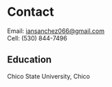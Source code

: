# Contact
Email: iansanchez066@gmail.com <br>
Cell: (530) 844-7496

## Education
Chico State University, Chico